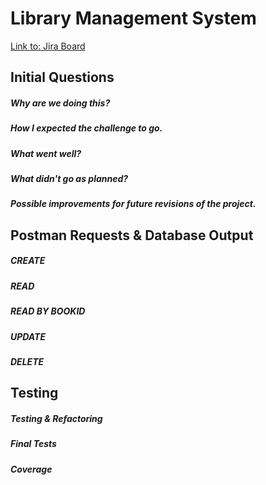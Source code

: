 # Library Management System
[Link to: Jira Board](https://saamiyaosman.atlassian.net/jira/software/c/projects/DFE/boards/2)
## Initial Questions
##### Why are we doing this?
##### How I expected the challenge to go. 
##### What went well?
##### What didn't go as planned? 
##### Possible improvements for future revisions of the project. 

## Postman Requests & Database Output
##### CREATE
##### READ
##### READ BY BOOKID
##### UPDATE
##### DELETE

## Testing
##### Testing & Refactoring
##### Final Tests
##### Coverage
